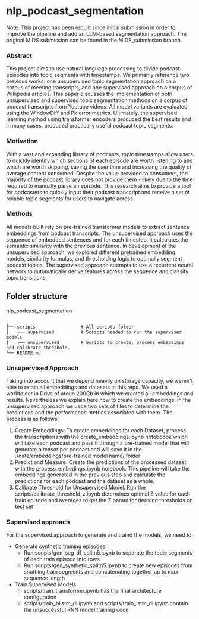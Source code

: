 # nlp_podcast_segmentation

Note: This project has been rebuilt since initial submission in order to improve the pipeline and add an LLM-based segmentation approach. The original MIDS submission can be found in the MIDS_submission branch.

### Abstract
This project aims to use natural language processing to divide podcast episodes into topic segments with timestamps. We primarily reference two previous works: one unsupervised topic segmentation approach on a corpus of meeting transcripts, and one supervised approach on a corpus of Wikipedia articles. This paper discusses the implementation of both unsupervised and supervised topic segmentation methods on a corpus of podcast transcripts from Youtube videos. All model variants are evaluated using the WindowDiff and Pk error metrics. Ultimately, the supervised learning method using transformer encoders produced the best results and in many cases, produced practically useful podcast topic segments.

### Motivation
With a vast and expanding library of podcasts, topic timestamps allow users to quickly identify which sections of each episode are worth listening to and which are worth skipping, saving the user time and increasing the quality of average content consumed. Despite the value provided to consumers, the majority of the podcast library does not provide them - likely due to the time required to manually parse an episode. This research aims to provide a tool for podcasters to quickly input their podcast transcript and receive a set of reliable topic segments for users to navigate across.

### Methods
All models built rely on pre-trained transformer models to extract sentence embeddings from podcast transcripts. The unsupervised approach uses the sequence of embedded sentences and for each timestep, it calculates the semantic similarity with the previous sentence. In development of the unsupervised approach, we explored different pretrained embedding models, similarity formulas, and thresholding logic to optimally segment podcast topics. The supervised approach attempts to use a recurrent neural network to automatically derive features across the sequence and classify topic transitions.

## Folder structure
nlp_podcast_segmentation

    .
    ├── scripts                 # All scripts folder
    │   ├── supervised          # Scripts needed to run the supervised models
    │   ├── unsupervised        # Scripts to create, process embeddings and calibrate threshold.
    └── README.md

### Unsupervised Approach
Taking into account that we depend heavily on storage capacity, we weren't able to retain all embeddings and datasets in this repo. We used a workfolder in Drive of aroun 200Gb in which we created all embeddings and results. Nevertheless we explain here how to create the embeddings.
In the unsupervised approach we usde two sets of files to determine the predictions and the performance metrics associated with them. The process is as follows:
1. Create Embeddings: To create embeddings for each Dataset, process the transcriptions with the create_embeddings.ipynb noteboook which will take each podcast and pass it through a pre-trained model that will generate a tensor per podcast and will save it in the ./data/embeddings/pre-trained model name/ folder
2. Predict and Measure: Create the predictions of the processed dataset with the process_embedings.ipynb notebook. This pipeline will take the embeddings generated in the previous step and calculate the predictions for each podcast and the dataset as a whole.
3. Calibrate Threshold for Unsupervised Model: Run the scripts/calibrate_threshold_z.ipynb determines optimal Z value for each train episode and averages to get the Z param for deriving thresholds on test set


### Supervised approach
For the supervised approach to generate and traind the models, we need to:
- Generate synthetic training episodes:
    - Run scripts/gen_seg_df_splitn5.ipynb to separate the topic segments of each train episode into rows
    - Run scripts/gen_synthetic_splitn5.ipynb to create new episodes from shuffling train segments and concatenating together up to max sequence length
- Train Supervised Models
	- scripts/train_transformer.ipynb has the final architecture configuration
	- scripts/train_bilstm_dl.ipynb and scripts/train_lstm_dl.ipynb contain the unsuccessful RNN model training code
